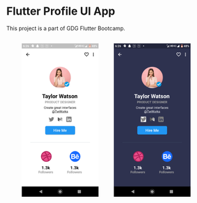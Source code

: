 # Flutter Profile UI App

This project is a part of GDG Flutter Bootcamp.<br><br>

<img align="left" src="https://raw.githubusercontent.com/Gupta-shifali/Profile-UI-App/master/Screenshot_1.png" width="200" height="400" hspace=40> 
<img align="left" src="https://raw.githubusercontent.com/Gupta-shifali/Profile-UI-App/master/Screenshot_2.png" width="200" height="400">
